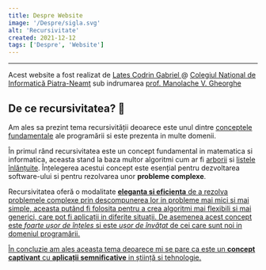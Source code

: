 ```yaml
---
title: Despre Website
image: '/Despre/sigla.svg'
alt: 'Recursivitate'
created: 2021-12-12
tags: ['Despre', 'Website']
---
```


---

Acest website a fost realizat de <u> Lates Codrin Gabriel </u> @ [Colegiul Naţional de Informatică Piatra-Neamţ](http://cni.nt.edu.ro/new/) sub indrumarea <u> prof. Manolache V. Gheorghe </u>

## De ce recursivitatea? 🤔

Am ales sa prezint tema recursivității deoarece este unul dintre <u>conceptele fundamentale</u> ale programării si este prezenta in multe domenii.

În primul rând recursivitatea este un concept fundamental in matematica si informatica, aceasta stand la baza multor algoritmi cum ar fi [arborii](https://www.pbinfo.ro/articole/5982/arbori-cu-radacina) si [listele înlănțuite](https://www.pbinfo.ro/articole/19576/liste-liniare-simplu-inlantuite-alocate-dinamic). Înțelegerea acestui concept este esențial pentru dezvoltarea software-ului si pentru rezolvarea unor **probleme complexe**.

Recursivitatea oferă o modalitate **<u>eleganta si eficienta<u>** de a rezolva problemele complexe prin descompunerea lor in probleme mai mici si mai simple, aceasta putând fi folosita pentru a crea algoritmi mai flexibili si mai generici, care pot fi aplicații in diferite situații. De asemenea acest concept este _foarte ușor de înțeles_ si este _ușor de învățat_ de cei care sunt noi in domeniul programării.

În concluzie am ales aceasta tema deoarece mi se pare ca este un **concept captivant** cu **aplicații semnificative** in știință si tehnologie.
